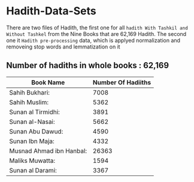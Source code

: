 # Hadith-Data-Sets
There are two files of Hadith, the first one for all `hadith With Tashkil and Without Tashkel` from the Nine Books that are 62,169 Hadith.
The second one it `Hadith pre-processing` data, which is applyed normalization and removeing stop words and lemmatization on it
<!-- ## `All Hadith Books`: All Hadith With Tashkil and Without Tashkel from the Nine Books that are 62,169 Hadith.
## `All Hadith Books_preprocessing`: All Hadith Without Tashkil which is applyed normalization and removeing stop words and lemmatization on it 
 -->
## Number of hadiths in whole books :              62,169

|Book Name                |Number Of Hadiiths|
| ----------------------- |------------------|
|Sahih Bukhari:           |              7008|
|Sahih Muslim:            |              5362|
|Sunan al Tirmidhi:       |              3891|
|Sunan al-Nasai:          |              5662|
|Sunan Abu Dawud:         |              4590|
|Sunan Ibn Maja:          |              4332|
|Musnad Ahmad ibn Hanbal: |             26363|
|Maliks Muwatta:          |              1594|
|Sunan al Darami:         |              3367|
